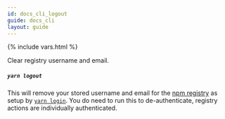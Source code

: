 ```yaml
---
id: docs_cli_logout
guide: docs_cli
layout: guide
---
```


{% include vars.html %}

<p class="lead">Clear registry username and email.</p>

##### `yarn logout` <a class="toc" id="toc-yarn-logout" href="#toc-yarn-logout"></a>

This will remove your stored username and email for the
[npm registry](https://www.npmjs.com/) as setup by
[`yarn login`]({{url_base}}/docs/cli/login). You do need to run this to de-authenticate, registry
actions are individually authenticated.
